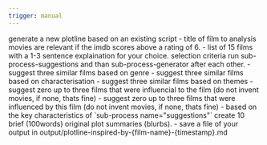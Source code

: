 ```yaml
---
trigger: manual
---
```


<objective>
generate a new plotline based on an existing script
</objective>

<input-requirements>
- title of film to analysis 
</input-requirements>

<research-criteria>
movies are relevant if the imdb scores  above a rating of 6.
</research-criteria>

<output-format>
- list of 15 films with a 1-3 sentence explaination for your choice. selection criteria
</output-format>

<process>
run sub-process-suggestions and than sub-process-generator after each other.
</process>

<sub-process-suggestions>
- suggest three similar films based on genre
- suggest three similar films based on characterisation
- suggest three similar films based on themes
- suggest zero up to three films that were influencial to the film (do not invent movies, if none, thats fine)
- suggest zero up to three films that were influenced by this film (do not invent movies, if none, 
thats fine)

</sub-process-suggestions>

<sub-process-generator>
- based on the key characteristics of `sub-process name="suggestions"` create 10 brief (100words) original plot summaries (blurbs).

</sub-process-generator>

<output>
- save a file of your output in output/plotline-inspired-by-{film-name}-{timestamp}.md
</output>